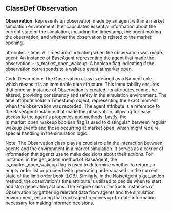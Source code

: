 ## ClassDef Observation
**Observation**: Represents an observation made by an agent within a market simulation environment. It encapsulates essential information about the current state of the simulation, including the timestamp, the agent making the observation, and whether the observation is related to the market opening.

attributes:
· time: A Timestamp indicating when the observation was made.
· agent: An instance of BaseAgent representing the agent that made the observation.
· is_market_open_wakeup: A boolean flag indicating if the observation corresponds to a wakeup event at market open.

Code Description: The Observation class is defined as a NamedTuple, which means it is an immutable data structure. This immutability ensures that once an instance of Observation is created, its attributes cannot be altered, providing consistency and safety in the simulation environment. The time attribute holds a Timestamp object, representing the exact moment when the observation was recorded. The agent attribute is a reference to the BaseAgent instance that made the observation, allowing for easy access to the agent's properties and methods. Lastly, the is_market_open_wakeup boolean flag is used to distinguish between regular wakeup events and those occurring at market open, which might require special handling in the simulation logic.

Note: The Observation class plays a crucial role in the interaction between agents and the environment in a market simulation. It serves as a carrier of information that agents use to make decisions about their actions. For instance, in the get_action method of BaseAgent, the is_market_open_wakeup flag is used to determine whether to return an empty order list or proceed with generating orders based on the current state of the limit order book (LOB). Similarly, in the NoiseAgent's get_action method, the observation's time attribute is utilized to decide when to start and stop generating actions. The Engine class constructs instances of Observation by gathering relevant data from agents and the simulation environment, ensuring that each agent receives up-to-date information necessary for making informed decisions.
